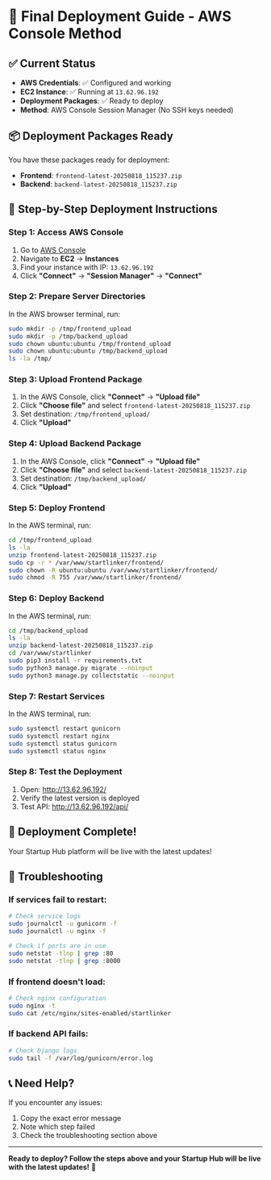 # 🚀 Final Deployment Guide - AWS Console Method

## ✅ **Current Status**
- **AWS Credentials**: ✅ Configured and working
- **EC2 Instance**: ✅ Running at `13.62.96.192`
- **Deployment Packages**: ✅ Ready to deploy
- **Method**: AWS Console Session Manager (No SSH keys needed)

## 📦 **Deployment Packages Ready**

You have these packages ready for deployment:
- **Frontend**: `frontend-latest-20250818_115237.zip`
- **Backend**: `backend-latest-20250818_115237.zip`

## 🚀 **Step-by-Step Deployment Instructions**

### **Step 1: Access AWS Console**
1. Go to [AWS Console](https://console.aws.amazon.com/)
2. Navigate to **EC2** → **Instances**
3. Find your instance with IP: `13.62.96.192`
4. Click **"Connect"** → **"Session Manager"** → **"Connect"**

### **Step 2: Prepare Server Directories**
In the AWS browser terminal, run:
```bash
sudo mkdir -p /tmp/frontend_upload
sudo mkdir -p /tmp/backend_upload
sudo chown ubuntu:ubuntu /tmp/frontend_upload
sudo chown ubuntu:ubuntu /tmp/backend_upload
ls -la /tmp/
```

### **Step 3: Upload Frontend Package**
1. In the AWS Console, click **"Connect"** → **"Upload file"**
2. Click **"Choose file"** and select `frontend-latest-20250818_115237.zip`
3. Set destination: `/tmp/frontend_upload/`
4. Click **"Upload"**

### **Step 4: Upload Backend Package**
1. In the AWS Console, click **"Connect"** → **"Upload file"**
2. Click **"Choose file"** and select `backend-latest-20250818_115237.zip`
3. Set destination: `/tmp/backend_upload/`
4. Click **"Upload"**

### **Step 5: Deploy Frontend**
In the AWS terminal, run:
```bash
cd /tmp/frontend_upload
ls -la
unzip frontend-latest-20250818_115237.zip
sudo cp -r * /var/www/startlinker/frontend/
sudo chown -R ubuntu:ubuntu /var/www/startlinker/frontend/
sudo chmod -R 755 /var/www/startlinker/frontend/
```

### **Step 6: Deploy Backend**
In the AWS terminal, run:
```bash
cd /tmp/backend_upload
ls -la
unzip backend-latest-20250818_115237.zip
cd /var/www/startlinker
sudo pip3 install -r requirements.txt
sudo python3 manage.py migrate --noinput
sudo python3 manage.py collectstatic --noinput
```

### **Step 7: Restart Services**
In the AWS terminal, run:
```bash
sudo systemctl restart gunicorn
sudo systemctl restart nginx
sudo systemctl status gunicorn
sudo systemctl status nginx
```

### **Step 8: Test the Deployment**
1. Open: http://13.62.96.192/
2. Verify the latest version is deployed
3. Test API: http://13.62.96.192/api/

## 🎉 **Deployment Complete!**

Your Startup Hub platform will be live with the latest updates!

## 🔧 **Troubleshooting**

### If services fail to restart:
```bash
# Check service logs
sudo journalctl -u gunicorn -f
sudo journalctl -u nginx -f

# Check if ports are in use
sudo netstat -tlnp | grep :80
sudo netstat -tlnp | grep :8000
```

### If frontend doesn't load:
```bash
# Check nginx configuration
sudo nginx -t
sudo cat /etc/nginx/sites-enabled/startlinker
```

### If backend API fails:
```bash
# Check Django logs
sudo tail -f /var/log/gunicorn/error.log
```

## 📞 **Need Help?**

If you encounter any issues:
1. Copy the exact error message
2. Note which step failed
3. Check the troubleshooting section above

---

**Ready to deploy? Follow the steps above and your Startup Hub will be live with the latest updates!** 🚀

